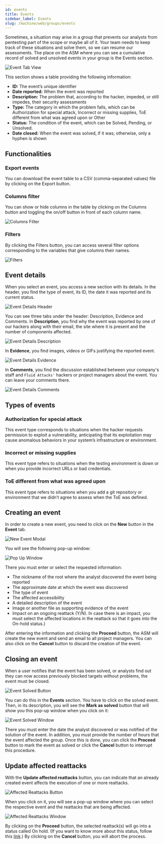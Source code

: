 ```yaml
---
id: events
title: Events
sidebar_label: Events
slug: /machine/web/groups/events
---
```


Sometimes,
a situation may arise in a
group that prevents our analysts
from pentesting part of the
scope or maybe all of it.
Your team needs to keep track
of these situations and solve them,
so we can resume our assessments.
The place on the ASM where you
can see a cumulative record of
solved and unsolved events in
your group is the Events section.

![Event Tab View](https://res.cloudinary.com/fluid-attacks/image/upload/v1661272950/docs/web/groups/events/event_tab.png)

This section shows a table
providing the following
information:

- **ID:**
  The event’s unique identifier
- **Date reported:**
  When the event was reported
- **Description:**
  The problem that,
  according to the
  hacker,
  impeded,
  or still impedes,
  their security assessments
- **Type:**
  The category in which
  the problem falls,
  which can be Authorization
  for special attack,
  Incorrect or missing supplies,
  ToE different from what
  was agreed upon or Other
- **Status:**
  The condition of the event,
  which can be Solved,
  Pending, or Unsolved.
- **Date closed:**
  When the event was solved,
  if it was;
  otherwise,
  only a hyphen is shown

## Functionalities

### Export events

You can download the event table
to a CSV (comma-separated values)
file by clicking on the Export button.

### Columns filter

You can show or hide columns
in the table by clicking on
the Columns button and toggling
the on/off button in front
of each column name.

![Columns Filter](https://res.cloudinary.com/fluid-attacks/image/upload/v1661272950/docs/web/groups/events/funct_filter_columns.png)

### Filters

By clicking the Filters button,
you can access several filter
options corresponding to the
variables that give columns
their names.

![Filters](https://res.cloudinary.com/fluid-attacks/image/upload/v1661272950/docs/web/groups/events/funct_filters.png)

## Event details

When you select an event,
you access a new section
with its details.
In the header,
you find the type
of event,
its ID,
the date it was reported
and its current status.

![Event Details Header](https://res.cloudinary.com/fluid-attacks/image/upload/v1652304172/docs/web/groups/events/details_events.png)

You can see three tabs
under the header: Description,
Evidence and Comments.
In **Description**,
you find why the event
was reported by one of
our hackers along
with their email,
the site where it is
present and the number
of components affected.

![Event Details Description](https://res.cloudinary.com/fluid-attacks/image/upload/v1652304172/docs/web/groups/events/details_description_authorization.png)

In **Evidence**,
you find images,
videos or GIFs justifying
the reported event.

![Event Details Evidence](https://res.cloudinary.com/fluid-attacks/image/upload/v1652304172/docs/web/groups/events/details_evidence.png)

In **Comments**,
you find the discussion
established between your
company's staff and
`Fluid Attacks'` hackers or
project managers about the event.
You can leave your comments there.

![Event Details Comments](https://res.cloudinary.com/fluid-attacks/image/upload/v1652304172/docs/web/groups/events/details_comments.png)

## Types of events

### Authorization for special attack

This event type corresponds to
situations when the hacker
requests permission to
exploit a vulnerability,
anticipating that its
exploitation may cause
anomalous behaviors in your
system’s infrastructure or environment.

### Incorrect or missing supplies

This event type refers to
situations when the testing
environment is down or when
you provide incorrect URLs
or bad credentials.

### ToE different from what was agreed upon

This event type refers to
situations when you add a
git repository or environment
that we didn’t agree to assess
when the ToE was defined.

## Creating an event

In order to create a new event,
you need to click on the **New**
button in the **Event** tab.

![New Event Modal](https://res.cloudinary.com/fluid-attacks/image/upload/v1652281293/docs/web/groups/events/newevent_modal.png)

You will see the following pop-up window:

![Pop Up Window](https://res.cloudinary.com/fluid-attacks/image/upload/v1652281293/docs/web/groups/events/newevent_pop_up_window.png)

There you must enter or
select the requested information:

- The nickname of the
  root where the analyst
  discovered the event
  being reported
- The approximate date
  at which the event
  was discovered
- The type of event
- The affected accessibility
- A detailed description
  of the event
- Image or another file
  as supporting evidence
  of the event
- Impact on an ongoing
  reattack (Y/N).
  In case there is an impact,
  you must select the affected
  locations in the reattack
  so that it goes into the
  On-hold status.)

After entering the
information and clicking
the **Proceed** button,
the ASM will create the new
event and send an email to
all project managers.
You can also click on
the **Cancel** button
to discard the creation
of the event.

## Closing an event

When a user notifies that
the event has been solved,
or analysts find out they
can now access previously
blocked targets
without problems,
the event must be closed.

![Event Solved Button](https://res.cloudinary.com/fluid-attacks/image/upload/v1652281293/docs/web/groups/events/markassolved_button_highlight.png)

You can do this in the
**Events** section.
You have to click on
the solved event.
Then,
in its description,
you will see the
**Mark as solved**
button that will show
you this pop-up window
when you click on it:

![Event Solved Window](https://res.cloudinary.com/fluid-attacks/image/upload/v1652281292/docs/web/groups/events/markassolved_window.png)

There you must enter the
date the analyst discovered
or was notified of the
solution of the event.
In addition,
you must provide the number
of hours that the event
affected the group.
Once this is done,
you can click the **Proceed**
button to mark the event as
solved or click the **Cancel**
button to interrupt this procedure.

## Update affected reattacks

With the
**Update affected reattacks**
button,
you can indicate that an
already created event
affects the execution of
one or more reattacks.

![Affected Reattacks Button](https://res.cloudinary.com/fluid-attacks/image/upload/v1652281293/docs/web/groups/events/updateaffectedreattacks_button.png)

When you click on it,
you will see a pop-up
window where you can
select the respective
event and the reattacks
that are being affected.

![Affected Reattacks Window](https://res.cloudinary.com/fluid-attacks/image/upload/v1652281293/docs/web/groups/events/updateaffectedreattacks_window.png)

By clicking on the
**Proceed** button,
the selected reattack(s) will
go into a status called On hold.
(If you want to know
more about this status,
follow this [link](/squad/reattacks#reattacks-on-hold).)
By clicking on the
**Cancel** button,
you will abort the process.
